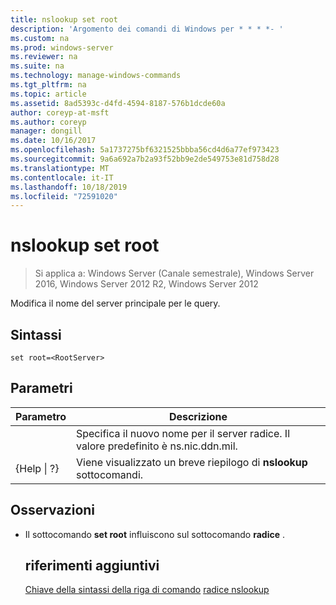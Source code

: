 ```yaml
---
title: nslookup set root
description: 'Argomento dei comandi di Windows per * * * *- '
ms.custom: na
ms.prod: windows-server
ms.reviewer: na
ms.suite: na
ms.technology: manage-windows-commands
ms.tgt_pltfrm: na
ms.topic: article
ms.assetid: 8ad5393c-d4fd-4594-8187-576b1dcde60a
author: coreyp-at-msft
ms.author: coreyp
manager: dongill
ms.date: 10/16/2017
ms.openlocfilehash: 5a1737275bf6321525bbba56cd4d6a77ef973423
ms.sourcegitcommit: 9a6a692a7b2a93f52bb9e2de549753e81d758d28
ms.translationtype: MT
ms.contentlocale: it-IT
ms.lasthandoff: 10/18/2019
ms.locfileid: "72591020"
---
```

# <a name="nslookup-set-root"></a>nslookup set root

>Si applica a: Windows Server (Canale semestrale), Windows Server 2016, Windows Server 2012 R2, Windows Server 2012

Modifica il nome del server principale per le query.
## <a name="syntax"></a>Sintassi
```
set root=<RootServer>
```
## <a name="parameters"></a>Parametri

|    Parametro    |                                   Descrizione                                    |
|-----------------|----------------------------------------------------------------------------------|
|  <RootServer>   | Specifica il nuovo nome per il server radice. Il valore predefinito è ns.nic.ddn.mil. |
| {Help &#124; ?} |              Viene visualizzato un breve riepilogo di **nslookup** sottocomandi.               |

## <a name="remarks"></a>Osservazioni
- Il sottocomando **set root** influiscono sul sottocomando **radice** .
  ## <a name="additional-references"></a>riferimenti aggiuntivi
  [Chiave della sintassi della riga di comando](command-line-syntax-key.md)
  [radice nslookup](nslookup-root.md)
